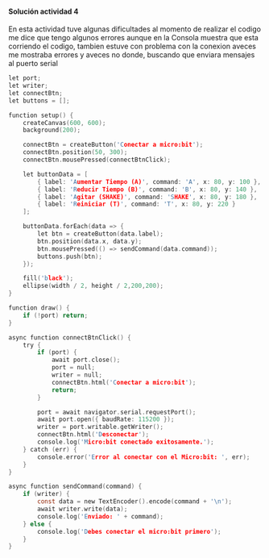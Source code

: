 #### Solución actividad 4
En esta actividad tuve algunas dificultades al momento de realizar el codigo me dice que tengo algunos errores aunque en la 
Consola muestra que esta corriendo el codigo, tambien estuve con problema con la conexion aveces me mostraba errores y aveces 
no donde, buscando que enviara mensajes al puerto serial 
```c
let port;
let writer;
let connectBtn;
let buttons = [];

function setup() {
    createCanvas(600, 600);
    background(200);

    connectBtn = createButton('Conectar a micro:bit');
    connectBtn.position(50, 300);
    connectBtn.mousePressed(connectBtnClick);

    let buttonData = [
        { label: 'Aumentar Tiempo (A)', command: 'A', x: 80, y: 100 },
        { label: 'Reducir Tiempo (B)', command: 'B', x: 80, y: 140 },
        { label: 'Agitar (SHAKE)', command: 'SHAKE', x: 80, y: 180 },
        { label: 'Reiniciar (T)', command: 'T', x: 80, y: 220 }
    ];

    buttonData.forEach(data => {
        let btn = createButton(data.label);
        btn.position(data.x, data.y);
        btn.mousePressed(() => sendCommand(data.command));
        buttons.push(btn);
    });

    fill('black');
    ellipse(width / 2, height / 2,200,200);
}

function draw() {
    if (!port) return;
}

async function connectBtnClick() {
    try {
        if (port) {
            await port.close();
            port = null;
            writer = null;
            connectBtn.html('Conectar a micro:bit');
            return;
        }

        port = await navigator.serial.requestPort();
        await port.open({ baudRate: 115200 });
        writer = port.writable.getWriter();
        connectBtn.html('Desconectar');
        console.log('Micro:bit conectado exitosamente.');
    } catch (err) {
        console.error('Error al conectar con el Micro:bit: ', err);
    }
}

async function sendCommand(command) {
    if (writer) {
        const data = new TextEncoder().encode(command + '\n');
        await writer.write(data);
        console.log('Enviado: ' + command);
    } else {
        console.log('Debes conectar el micro:bit primero');
    }
}
```
